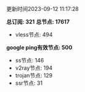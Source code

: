 更新时间2023-09-12 11:17:28

**总订阅: 321**
**总节点: 17617**
- vless节点: 494

**google ping有效节点: 500**
- ss节点: 146
- v2ray节点: 194
- trojan节点: 129
- ssr节点: 31
